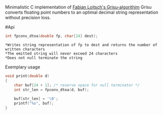 
Minimalistic C implementation of [Fabian Loitsch's Grisu-algorithim](http://florian.loitsch.com/publications/dtoa-pldi2010.pdf)
Grisu converts floating point numbers to an optimal decimal string representation without precision loss.

#Api

```c
int fpconv_dtoa(double fp, char[24] dest);
```
    *Writes string representation of fp to dest and returns the number of written characters
    *The emitted string will never exceed 24 characters
    *Does not null terminate the string
    
Exemplary usage
```c
void print(double d)
{
    char buf[24 + 1]; /* reserve space for null terminator */
    int str_len = fpconv_dtoa(d, buf);
    
    buf[str_len] = '\0';
    printf("%s", buf);
}
```
    




